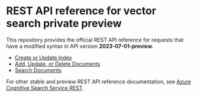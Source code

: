 # REST API reference for vector search private preview

This repository provides the official REST API reference for requests that have a modified syntax in API version **2023-07-01-preview**. 

+ [Create or Update Index](create-or-update-index.md)
+ [Add, Update, or Delete Documents](upload-documents.md)
+ [Search Documents](search-documents.md)

For other stable and preview REST API reference documentation, see [Azure Cognitive Search Service REST](https://learn.microsoft.com/rest/api/searchservice/).
